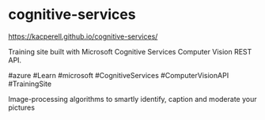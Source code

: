 # cognitive-services

https://kacperell.github.io/cognitive-services/

Training site built with Microsoft Cognitive Services Computer Vision REST API.

#azure #Learn #microsoft #CognitiveServices #ComputerVisionAPI #TrainingSite

Image-processing algorithms to smartly identify, caption and moderate your pictures
